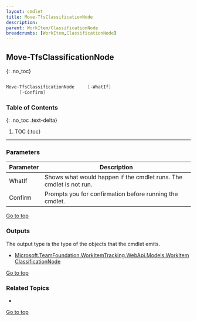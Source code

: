 ```yaml
---
layout: cmdlet
title: Move-TfsClassificationNode
description: 
parent: WorkItem/ClassificationNode
breadcrumbs: [WorkItem,ClassificationNode]
---
```

## Move-TfsClassificationNode
{: .no_toc}



```powershell

Move-TfsClassificationNode     [-WhatIf]
     [-Confirm]

```

### Table of Contents
{: .no_toc .text-delta}

1. TOC
{:toc}

-----
### Parameters

| Parameter | Description |
|:----------|-------------|
 | WhatIf | Shows what would happen if the cmdlet runs. The cmdlet is not run. |
 | Confirm | Prompts you for confirmation before running the cmdlet. |
 
[Go to top](#move-tfsclassificationnode)

### Outputs

The output type is the type of the objects that the cmdlet emits.

* [Microsoft.TeamFoundation.WorkItemTracking.WebApi.Models.WorkItemClassificationNode](https://docs.microsoft.com/en-us/dotnet/api/Microsoft.TeamFoundation.WorkItemTracking.WebApi.Models.WorkItemClassificationNode)

[Go to top](#move-tfsclassificationnode)

### Related Topics

* 


[Go to top](#move-tfsclassificationnode)

